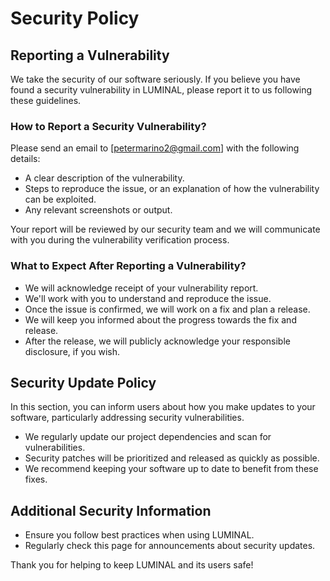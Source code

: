 # Security Policy

## Reporting a Vulnerability

We take the security of our software seriously. If you believe you have found a security vulnerability in LUMINAL, please report it to us following these guidelines.

### How to Report a Security Vulnerability?

Please send an email to [petermarino2@gmail.com] with the following details:

- A clear description of the vulnerability.
- Steps to reproduce the issue, or an explanation of how the vulnerability can be exploited.
- Any relevant screenshots or output.

Your report will be reviewed by our security team and we will communicate with you during the vulnerability verification process.

### What to Expect After Reporting a Vulnerability?

- We will acknowledge receipt of your vulnerability report.
- We'll work with you to understand and reproduce the issue.
- Once the issue is confirmed, we will work on a fix and plan a release.
- We will keep you informed about the progress towards the fix and release.
- After the release, we will publicly acknowledge your responsible disclosure, if you wish.

## Security Update Policy

In this section, you can inform users about how you make updates to your software, particularly addressing security vulnerabilities.

- We regularly update our project dependencies and scan for vulnerabilities.
- Security patches will be prioritized and released as quickly as possible.
- We recommend keeping your software up to date to benefit from these fixes.

## Additional Security Information

- Ensure you follow best practices when using LUMINAL.
- Regularly check this page for announcements about security updates.

Thank you for helping to keep LUMINAL and its users safe!
